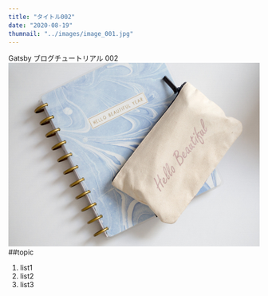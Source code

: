 ```yaml
---
title: "タイトル002"
date: "2020-08-19"
thumnail: "../images/image_001.jpg"
---
```


Gatsby ブログチュートリアル 002
![Sample](../images/image_001.jpg)
##topic

1. list1
2. list2
3. list3
